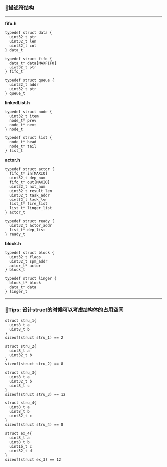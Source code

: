 ### **🦆描述符结构**
***
**fifo.h**
```
typedef struct data {
  uint32_t ptr
  uint32_t len
  uint32_t cnt
} data_t
```
```
typedef struct fifo {
  data_t* data[MAXFIFO]
  uint32_t ptr
} fifo_t
```
```
typedef struct queue {
  uint32_t addr
  uint32_t ptr
} queue_t
```
**linkedList.h**
```
typedef struct node {
  uint32_t item
  node_t* prev
  node_t* next
} node_t
```
```
typedef struct list {
  node_t* head
  node_t* tail
} list_t
```
**actor.h**
```
typedef struct actor {
  fifo_t* in[MAXIO]
  uint32_t dep_num
  fifo_t* out[MAXIO]
  uint32_t nxt_num
  uint32_t result_len
  uint32_t task_addr
  uint32_t task_len
  list_t* fire_list
  list_t* linger_list
} actor_t
```
```
typedef struct ready {
  uint32_t actor_addr
  list_t* dep_list
} ready_t
```
**block.h**
```
typedef struct block {
  uint32_t flags
  uint32_t spm_addr
  actor_t* actor
} block_t
```
```
typedef struct linger {
  block_t* block
  data_t* data
} linger_t
```
***
### **👾Tips: 设计struct的时候可以考虑结构体的占用空间**
```
struct stru_1{
  uint8_t a
  uint8_t b
}
sizeof(struct stru_1) == 2
```
```
struct stru_2{
  uint8_t a
  uint32_t b
}
sizeof(struct stru_2) == 8
```
```
struct stru_3{
  uint8_t a
  uint32_t b
  uint8_t c
}
sizeof(struct stru_3) == 12
```
```
struct stru_4{
  uint8_t a
  uint8_t b
  uint32_t c
}
sizeof(struct stru_4) == 8
```
```
struct ex_4{
  uint8_t a
  uint8_t b
  uint16_t c
  uint32_t d
}
sizeof(struct ex_3) == 12
```
